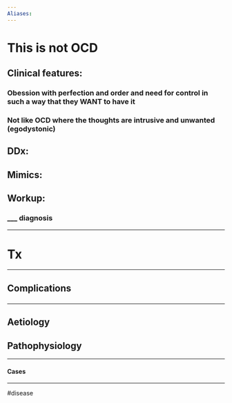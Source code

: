 ```yaml
---
Aliases:
---
```

# This is not OCD
## Clinical features:
### Obession with perfection and order and need for control in such a way that they WANT to have it
### Not like OCD where the thoughts are intrusive and unwanted (egodystonic)
## DDx:
###
## Mimics:
###
## Workup:
### ___ diagnosis
---
# Tx

---
## Complications
###

---
## Aetiology
## Pathophysiology

---
#### Cases


---
#disease 